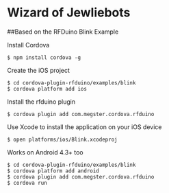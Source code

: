 # Wizard of Jewliebots

##Based on the RFDuino Blink Example



Install Cordova

    $ npm install cordova -g
    
Create the iOS project

    $ cd cordova-plugin-rfduino/examples/blink
    $ cordova platform add ios

Install the rfduino plugin

    $ cordova plugin add com.megster.cordova.rfduino
    
Use Xcode to install the application on your iOS device

    $ open platforms/ios/Blink.xcodeproj
    
Works on Android 4.3+ too

    $ cd cordova-plugin-rfduino/examples/blink
    $ cordova platform add android
    $ cordova plugin add com.megster.cordova.rfduino
    $ cordova run
